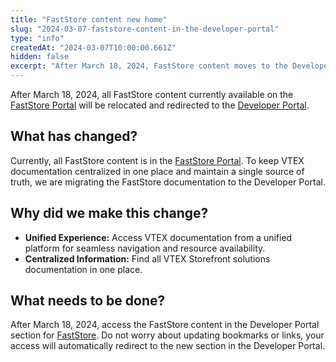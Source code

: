 ```yaml
---
title: "FastStore content new home"
slug: "2024-03-07-faststore-content-in-the-developer-portal"
type: "info"
createdAt: "2024-03-07T10:00:00.661Z"
hidden: false
excerpt: "After March 18, 2024, FastStore content moves to the Developer Portal."
---
```


After March 18, 2024, all FastStore content currently available on the [FastStore Portal](https://www.faststore.dev/docs) will be relocated and redirected to the [Developer Portal](https://developers.vtex.com).

## What has changed?

Currently, all FastStore content is in the [FastStore Portal](https://www.faststore.dev/docs).
To keep VTEX documentation centralized in one place and maintain a single source of truth, we are migrating the FastStore documentation to the Developer Portal.

## Why did we make this change?

- **Unified Experience:** Access VTEX documentation from a unified platform for seamless navigation and resource availability.
- **Centralized Information:** Find all VTEX Storefront solutions documentation in one place.

## What needs to be done?

After March 18, 2024, access the FastStore content in the Developer Portal section for [FastStore](https://developers.vtex.com/docs/guides/faststore/docs-what-is-faststore). Do not worry about updating bookmarks or links, your access will automatically redirect to the new section in the Developer Portal.
